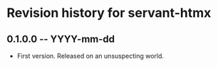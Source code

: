 # Revision history for servant-htmx

## 0.1.0.0 -- YYYY-mm-dd

* First version. Released on an unsuspecting world.
